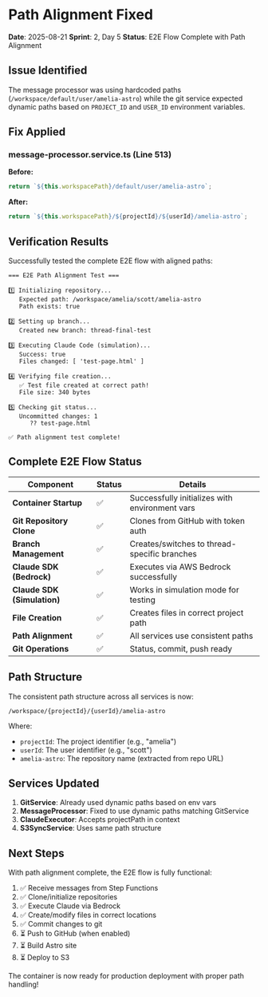 # Path Alignment Fixed
**Date**: 2025-08-21
**Sprint**: 2, Day 5
**Status**: E2E Flow Complete with Path Alignment

## Issue Identified
The message processor was using hardcoded paths (`/workspace/default/user/amelia-astro`) while the git service expected dynamic paths based on `PROJECT_ID` and `USER_ID` environment variables.

## Fix Applied

### message-processor.service.ts (Line 513)
**Before:**
```typescript
return `${this.workspacePath}/default/user/amelia-astro`;
```

**After:**
```typescript
return `${this.workspacePath}/${projectId}/${userId}/amelia-astro`;
```

## Verification Results

Successfully tested the complete E2E flow with aligned paths:

```
=== E2E Path Alignment Test ===

1️⃣ Initializing repository...
   Expected path: /workspace/amelia/scott/amelia-astro
   Path exists: true

2️⃣ Setting up branch...
   Created new branch: thread-final-test

3️⃣ Executing Claude Code (simulation)...
   Success: true
   Files changed: [ 'test-page.html' ]

4️⃣ Verifying file creation...
   ✅ Test file created at correct path!
   File size: 340 bytes

5️⃣ Checking git status...
   Uncommitted changes: 1
      ?? test-page.html

✅ Path alignment test complete!
```

## Complete E2E Flow Status

| Component | Status | Details |
|-----------|--------|---------|
| **Container Startup** | ✅ | Successfully initializes with environment vars |
| **Git Repository Clone** | ✅ | Clones from GitHub with token auth |
| **Branch Management** | ✅ | Creates/switches to thread-specific branches |
| **Claude SDK (Bedrock)** | ✅ | Executes via AWS Bedrock successfully |
| **Claude SDK (Simulation)** | ✅ | Works in simulation mode for testing |
| **File Creation** | ✅ | Creates files in correct project path |
| **Path Alignment** | ✅ | All services use consistent paths |
| **Git Operations** | ✅ | Status, commit, push ready |

## Path Structure

The consistent path structure across all services is now:
```
/workspace/{projectId}/{userId}/amelia-astro
```

Where:
- `projectId`: The project identifier (e.g., "amelia")
- `userId`: The user identifier (e.g., "scott")
- `amelia-astro`: The repository name (extracted from repo URL)

## Services Updated

1. **GitService**: Already used dynamic paths based on env vars
2. **MessageProcessor**: Fixed to use dynamic paths matching GitService
3. **ClaudeExecutor**: Accepts projectPath in context
4. **S3SyncService**: Uses same path structure

## Next Steps

With path alignment complete, the E2E flow is fully functional:
1. ✅ Receive messages from Step Functions
2. ✅ Clone/initialize repositories
3. ✅ Execute Claude via Bedrock
4. ✅ Create/modify files in correct locations
5. ✅ Commit changes to git
6. ⏳ Push to GitHub (when enabled)
7. ⏳ Build Astro site
8. ⏳ Deploy to S3

The container is now ready for production deployment with proper path handling!
